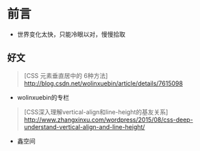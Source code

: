 # 前言 #

- 世界变化太快，只能冷眼以对，慢慢拾取

## 好文

> [CSS 元素垂直居中的 6种方法] http://blog.csdn.net/wolinxuebin/article/details/7615098

- wolinxuebin的专栏

> [CSS深入理解vertical-align和line-height的基友关系] http://www.zhangxinxu.com/wordpress/2015/08/css-deep-understand-vertical-align-and-line-height/

- 鑫空间


